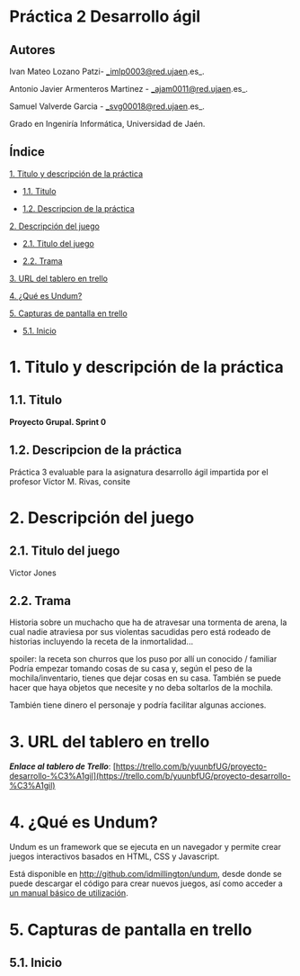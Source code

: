 # Práctica 2  Desarrollo ágil

## Autores

Ivan Mateo Lozano Patzi- _imlp0003@red.ujaen.es_.

Antonio Javier Armenteros Martinez - _ajam0011@red.ujaen.es_.

Samuel Valverde Garcia - _svg00018@red.ujaen.es_.

Grado en Ingeniría Informática, Universidad de Jaén.

## Índice

[1. Titulo y descripción de la práctica](#titulo)

- [1.1. Titulo](#tituloPractica)

- [1.2. Descripcion de la práctica](#descripcionPractica)

[2. Descripción del juego](#descripcion)

- [2.1. Titulo del juego](#tituloJuego) 

- [2.2. Trama](#trama)

[3. URL del tablero en trello](#trello)

[4. ¿Qué es Undum?](#undum)

[5. Capturas de pantalla en trello](#capturasTrello)

- [5.1. Inicio](#Foto1)

<a name="titulo"></a>

# 1. Titulo y descripción de la práctica

<a name="tituloPractica"></a>

## 1.1. Titulo

**Proyecto Grupal. Sprint 0**

<a name="descripcionPractica"></a>

## 1.2. Descripcion de la práctica

Práctica 3 evaluable para la asignatura desarrollo ágil impartida por el profesor Víctor M. Rivas, consite 

<a name="descripcion"></a>

# 2. Descripción del juego

<a name="tituloJuego"></a>

## 2.1. Titulo del juego

Victor Jones

<a name="trama"></a>

## 2.2. Trama

Historia sobre un muchacho que ha de atravesar una tormenta de arena, la cual nadie atraviesa por sus violentas sacudidas pero está rodeado de historias incluyendo la receta de la inmortalidad...

spoiler: la receta son churros que los puso por allí un conocido / familiar
Podría empezar tomando cosas de su casa y, según el peso de la mochila/inventario, tienes que dejar cosas en su casa. También se puede hacer que haya objetos que necesite y no deba soltarlos de la mochila.

También tiene dinero el personaje y podría facilitar algunas acciones.

<a name="trello"></a>

# 3. URL del tablero en trello

**_Enlace al tablero de Trello_**: [https://trello.com/b/yuunbfUG/proyecto-desarrollo-%C3%A1gil](https://trello.com/b/yuunbfUG/proyecto-desarrollo-%C3%A1gil)

<a name="undum"></a>

# 4. ¿Qué es Undum?

Undum es un framework que se ejecuta en un navegador y permite crear juegos interactivos basados en HTML, CSS y Javascript.

Está disponible en http://github.com/idmillington/undum, desde donde se puede descargar el código para crear nuevos juegos, así como acceder a [un manual básico de utilización](http://idmillington.github.io/undum/).

<a name="capturasTrello"></a>

# 5. Capturas de pantalla en trello

<a name="Foto1"></a>

## 5.1. Inicio

